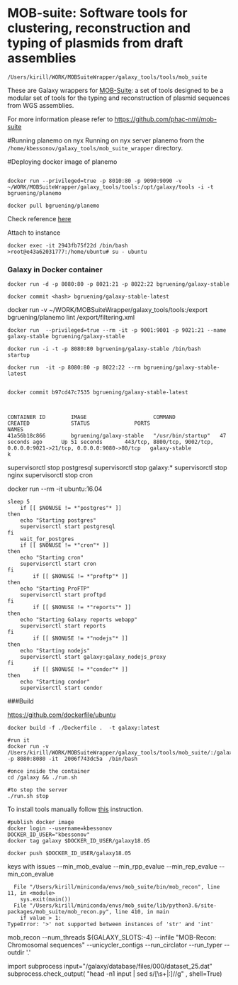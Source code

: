 # MOB-suite: Software tools for clustering, reconstruction and typing of plasmids from draft assemblies

```/Users/kirill/WORK/MOBSuiteWrapper/galaxy_tools/tools/mob_suite```

These are Galaxy wrappers for [MOB-Suite](https://github.com/phac-nml/mob-suite): a set of tools designed to be a modular set of tools for the typing and reconstruction of plasmid sequences from WGS assemblies.


For more information please refer to https://github.com/phac-nml/mob-suite
 
#Running planemo on nyx
Running on nyx server planemo from the ```/home/kbessonov/galaxy_tools/mob_suite_wrapper``` directory.
 
#Deploying docker image of planemo

```docker run --privileged=true -p 8010:80 -p 9009:9009 -v ~/WORK/MOBSuiteWrapper/galaxy_tools/tools:/opt/galaxy/tools -it --rm planemo/interactive

docker run --privileged=true -p 8010:80 -p 9090:9090 -v ~/WORK/MOBSuiteWrapper/galaxy_tools/tools:/opt/galaxy/tools -i -t bgruening/planemo

docker pull bgruening/planemo

```

Check reference [here](https://github.com/galaxyproject/planemo/blob/master/docs/appliance.rst)


Attach to instance
```
docker exec -it 2943fb75f22d /bin/bash
>root@e43a62031777:/home/ubuntu# su - ubuntu

```


### Galaxy in Docker container

```
docker run -d -p 8080:80 -p 8021:21 -p 8022:22 bgruening/galaxy-stable

docker commit <hash> bgruening/galaxy-stable-latest
```

docker run -v ~/WORK/MOBSuiteWrapper/galaxy_tools/tools:/export bgruening/planemo lint /export/filtering.xml

```
docker run  --privileged=true --rm -it -p 9001:9001 -p 9021:21 --name galaxy-stable bgruening/galaxy-stable

docker run -i -t -p 8080:80 bgruening/galaxy-stable /bin/bash
startup

docker run  -it -p 8080:80 -p 8022:22 --rm bgruening/galaxy-stable-latest

        
docker commit b97cd47c7535 bgruening/galaxy-stable-latest



CONTAINER ID        IMAGE                     COMMAND              CREATED             STATUS              PORTS                                                                     NAMES
41a56b18c866        bgruening/galaxy-stable   "/usr/bin/startup"   47 seconds ago      Up 51 seconds       443/tcp, 8800/tcp, 9002/tcp, 0.0.0.0:9021->21/tcp, 0.0.0.0:9080->80/tcp   galaxy-stable
k
```


supervisorctl stop  postgresql
supervisorctl stop  galaxy:*
supervisorctl stop nginx
supervisorctl stop cron


docker run --rm -it ubuntu:16.04






    sleep 5
        if [[ $NONUSE != *"postgres"* ]]
    then
        echo "Starting postgres"
        supervisorctl start postgresql
    fi
        wait_for_postgres
        if [[ $NONUSE != *"cron"* ]]
    then
        echo "Starting cron"
        supervisorctl start cron
    fi
            if [[ $NONUSE != *"proftp"* ]]
    then
        echo "Starting ProFTP"
        supervisorctl start proftpd
    fi
            if [[ $NONUSE != *"reports"* ]]
    then
        echo "Starting Galaxy reports webapp"
        supervisorctl start reports
    fi
            if [[ $NONUSE != *"nodejs"* ]]
    then
        echo "Starting nodejs"
        supervisorctl start galaxy:galaxy_nodejs_proxy
    fi
            if [[ $NONUSE != *"condor"* ]]
    then
        echo "Starting condor"
        supervisorctl start condor
             
        

###Build


https://github.com/dockerfile/ubuntu

```
docker build -f ./Dockerfile .  -t galaxy:latest

#run it
docker run -v /Users/kirill/WORK/MOBSuiteWrapper/galaxy_tools/tools/mob_suite/:/galaxy/tools/mobsuite -p 8080:8080 -it  2006f743dc5a  /bin/bash

#once inside the container
cd /galaxy && ./run.sh

#to stop the server
./run.sh stop

```

To install tools manually follow [this](https://galaxyproject.org/admin/tools/add-tool-tutorial/) instruction.

```
#publish docker image
docker login --username=kbessonov 
DOCKER_ID_USER="kbessonov"
docker tag galaxy $DOCKER_ID_USER/galaxy18.05

docker push $DOCKER_ID_USER/galaxy18.05
```

keys with issues 
--min_mob_evalue
--min_rpp_evalue
--min_rep_evalue
--min_con_evalue

```Traceback (most recent call last):
  File "/Users/kirill/miniconda/envs/mob_suite/bin/mob_recon", line 11, in <module>
    sys.exit(main())
  File "/Users/kirill/miniconda/envs/mob_suite/lib/python3.6/site-packages/mob_suite/mob_recon.py", line 410, in main
    if value > 1:
TypeError: '>' not supported between instances of 'str' and 'int'
```




mob_recon  --num_threads ${GALAXY_SLOTS:-4} --infile "MOB-Recon: Chromosomal sequences" --unicycler_contigs --run_circlator --run_typer --outdir '.'

import subprocess
input="/galaxy/database/files/000/dataset_25.dat"
subprocess.check_output( "head -n1 input | sed s/[\s+\|\:]//g" , shell=True)
